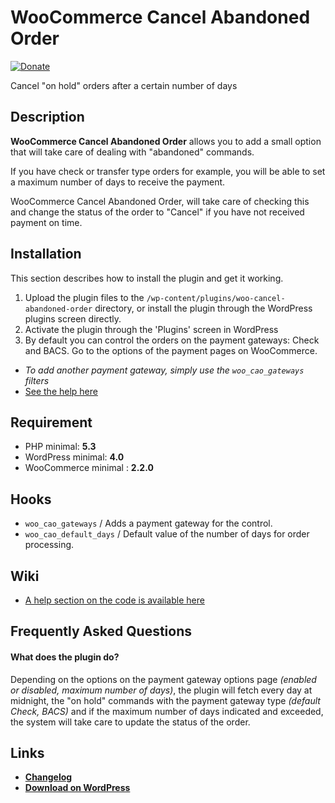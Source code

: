# WooCommerce Cancel Abandoned Order 
[![Donate](https://img.shields.io/badge/Donate-PayPal-green.svg)](https://www.paypal.me/rvola)

Cancel "on hold" orders after a certain number of days

## Description

**WooCommerce Cancel Abandoned Order** allows you to add a small option that will take care of dealing with "abandoned" commands.

If you have check or transfer type orders for example, you will be able to set a maximum number of days to receive the payment.

WooCommerce Cancel Abandoned Order, will take care of checking this and change the status of the order to "Cancel" if you have not received payment on time.

## Installation

This section describes how to install the plugin and get it working.

1. Upload the plugin files to the `/wp-content/plugins/woo-cancel-abandoned-order` directory, or install the plugin through the WordPress plugins screen directly.
2. Activate the plugin through the 'Plugins' screen in WordPress
3. By default you can control the orders on the payment gateways: Check and BACS. Go to the options of the payment pages on WooCommerce.
* *To add another payment gateway, simply use the `woo_cao_gateways` filters*
* [See the help here](https://github.com/rvola/woo-cancel-abandoned-order/wiki)

## Requirement

* PHP minimal: **5.3**
* WordPress minimal: **4.0**
* WooCommerce minimal : **2.2.0**

## Hooks
* `woo_cao_gateways` / Adds a payment gateway for the control.
* `woo_cao_default_days` / Default value of the number of days for order processing.

## Wiki
* [A help section on the code is available here](https://github.com/rvola/woo-cancel-abandoned-order/wiki)

## Frequently Asked Questions

#### What does the plugin do?

Depending on the options on the payment gateway options page *(enabled or disabled, maximum number of days)*, the plugin will fetch every day at midnight, the "on hold" commands with the payment gateway type *(default Check, BACS)* and if the maximum number of days indicated and exceeded, the system will take care to update the status of the order.

## Links

* [**Changelog**](https://github.com/rvola/woo-cancel-abandoned-order/blob/master/CHANGELOG.md)
* [**Download on WordPress**](https://wordpress.org/plugins/woo-cancel-abandoned-order/)
